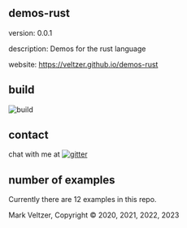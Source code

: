 ## demos-rust

version: 0.0.1

description: Demos for the rust language

website: https://veltzer.github.io/demos-rust

## build

![build](https://github.com/veltzer/demos-rust/workflows/build/badge.svg)


## contact

chat with me at [![gitter](https://badges.gitter.im/Join%20Chat.svg)](https://gitter.im/veltzer/mark.veltzer)

## number of examples 

Currently there are 12 examples in this repo.

Mark Veltzer, Copyright © 2020, 2021, 2022, 2023
